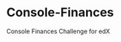 # Console-Finances
Console Finances Challenge for edX
<!-- The total number of months included in the dataset.

 -->